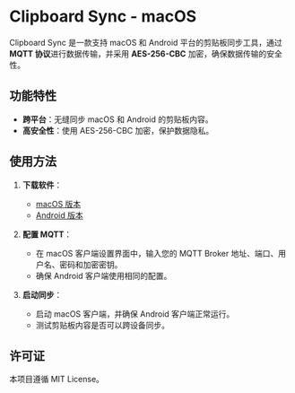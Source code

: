 # Clipboard Sync - macOS

Clipboard Sync 是一款支持 macOS 和 Android 平台的剪贴板同步工具，通过 **MQTT 协议**进行数据传输，并采用 **AES-256-CBC** 加密，确保数据传输的安全性。

## 功能特性

- **跨平台**：无缝同步 macOS 和 Android 的剪贴板内容。
- **高安全性**：使用 AES-256-CBC 加密，保护数据隐私。

## 使用方法

1. **下载软件**：
    - [macOS 版本](https://github.com/h3110w0r1d-y/ClipboardSync-macOS/releases)
    - [Android 版本](https://github.com/h3110w0r1d-y/ClipboardSync-Android/releases)

2. **配置 MQTT**：
    - 在 macOS 客户端设置界面中，输入您的 MQTT Broker 地址、端口、用户名、密码和加密密钥。
    - 确保 Android 客户端使用相同的配置。

3. **启动同步**：
    - 启动 macOS 客户端，并确保 Android 客户端正常运行。
    - 测试剪贴板内容是否可以跨设备同步。

## 许可证

本项目遵循 MIT License。

